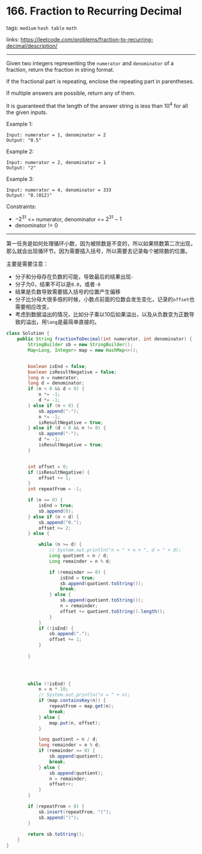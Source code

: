 # 166. Fraction to Recurring Decimal
tags: `medium` `hash table` `math`

links: https://leetcode.com/problems/fraction-to-recurring-decimal/description/

---

Given two integers representing the `numerator` and `denominator` of a fraction, return the fraction in string format.

If the fractional part is repeating, enclose the repeating part in parentheses.

If multiple answers are possible, return any of them.

It is guaranteed that the length of the answer string is less than $10^4$ for all the given inputs.

Example 1:
```
Input: numerator = 1, denominator = 2
Output: "0.5"
```

Example 2:
```
Input: numerator = 2, denominator = 1
Output: "2"
```

Example 3:
```
Input: numerator = 4, denominator = 333
Output: "0.(012)"
```

Constraints:

* $-2^{31}$ <= numerator, denominator <= $2^{31} - 1$
* denominator != 0

---

第一任务是如何处理循环小数，因为被除数是不变的，所以如果除数第二次出现，那么就会出现循环节。因为需要插入括号，所以需要去记录每个被除数的位置。

主要是需要注意：
* 分子和分母存在负数的可能，导致最后的结果出现`-`
* 分子为0，结果不可以是`0.0`，或者`-0`
* 结果是负数导致需要插入括号的位置产生偏移
* 分子比分母大很多倍的时候，小数点前面的位数会发生变化，记录的`offset`也需要相应改变。
* 考虑到数据溢出的情况，比如分子乘以10后如果溢出，以及从负数变为正数导致的溢出，用`long`是最简单直接的。

```java
class Solution {
    public String fractionToDecimal(int numerator, int denominator) {
        StringBuilder sb = new StringBuilder();
        Map<Long, Integer> map = new HashMap<>();


        boolean isEnd = false;
        boolean isResultNegative = false;
        long n = numerator;
        long d = denominator;
        if (n < 0 && d < 0) {
            n *= -1;
            d *= -1;
        } else if (n < 0) {
            sb.append("-");
            n *= -1;
            isResultNegative = true;
        } else if (d < 0 && n != 0) {
            sb.append("-");
            d *= -1;
            isResultNegative = true;
        }


        int offset = 0;
        if (isResultNegative) {
            offset += 1;
        }
        int repeatFrom = -1;

        if (n == 0) {
            isEnd = true;
            sb.append(0);
        } else if (n < d) {
            sb.append("0.");
            offset += 2;
        } else {

            while (n >= d) {
                // System.out.println("n = " + n + ", d = " + d);
                Long quotient = n / d;
                Long remainder = n % d;

                if (remainder == 0) {
                    isEnd = true;
                    sb.append(quotient.toString());
                    break;
                } else {
                    sb.append(quotient.toString());
                    n = remainder;
                    offset += quotient.toString().length();
                }
            }
            if (!isEnd) {
                sb.append(".");
                offset += 1;
            }
            
        }

        

        
        while (!isEnd) {
            n = n * 10;
            // System.out.println("n = " + n);
            if (map.containsKey(n)) {
                repeatFrom = map.get(n);
                break;
            } else {
                map.put(n, offset);
            }

            long quotient = n / d;
            long remainder = n % d;
            if (remainder == 0) {
                sb.append(quotient);
                break;
            } else {
                sb.append(quotient);
                n = remainder;
                offset++;
            }
        }

        if (repeatFrom > 0) {
            sb.insert(repeatFrom, "(");
            sb.append(")");
        }
        
        return sb.toString();        
    }
}

```
